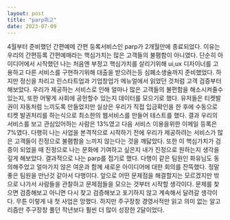```yaml
---
layout: post
title: "parp회고"
date: 2023-07-09
---
```


4월부터 준비했던 간편예메 간편 등록서비스인 parp가 2개월만에 종료되었다. 이유는 우리의 간편등록 간편예매라는 핵심가치는 많은 고객들의 불폄함이 아니였다. 단순히 아이디어에서 시작했던 나는 처음엔 부정고 핵심가치를 살리기위해 ui,ux 디자이너를 고용하고 다른 서비스를 구현하기위해 대출을 받으려는등 심폐소생술까지 준비했었다. 하지만 정신을 차리고 린스타트업과 기업창업가 메뉴얼에서 읽었던 것처럼 고객 검증부터 해보았다. 우리가 제공하는 서비스로 인해 얼마나 많은 고객들의 불편함을 해소시켜줄수 있는지, 또한 어떻게 사회에 공헌할수 있는지 데이터를 모으기로 했다. 유저들은 티켓발권이 자동처럼 느끼도록 만들었지만 실상은 우리가 직접 입금확인을 한 후에 수동으로 티켓 발권처리를 하는식으로 최소한의 웹서비스를 만들어 테스트를 했다. 결과 우리의 서비스를 보고 관심있어하는 사람은 13%였고 다음 서비스 이용을위한 이메일 등록은 7%였다. 다행히 나는 사업을 본격적으로 시작하기 전에 우리가 제공하려는 서비스가 많은 고객들이 진정으로 불폄함을 느끼지 않는다는 것을 깨닳았다. 또한 이 핵심가치가 검증이 되었을 때 진정으로 나는 문화에 기여하고 싶은지 내가 진정으로 원하는지 생각을 깊게 해보았다. 결과적으로 나는 parp를 접기로 했다. 다행이 같은 팀원인 화유님도 동의해주었고 얼마가지 않은 여운과 함께 새로운 아이디어에 대한 회의를 잔뜩했다. 정말좋은 팀원을 만난것 같아서 다행이다. 앞으로 어떤 문제점을 해결할지는 모르겠지만 밖으로 나가서 사람들을 관찰하고 문제점들을 모으는 것부터 시작할 생각이다. 문제를 찾으면 검증해보고 아니면 다시 찾고 검증해보고 포기하지 않고 계속해서 달려갈 생각이다. 무튼 이렇게 내 첫 사업은 망했다. 하지만 주구장창 경영서적만 읽고 의미 없는 알고리즘만 주구장창 풀던 작년보다 훨씬 더 많이 성장한 2달이었다.
